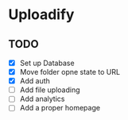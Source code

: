 # Uploadify

## TODO

- [X] Set up Database
- [X] Move folder opne state to URL
- [X] Add auth
- [ ] Add file uploading
- [ ] Add analytics
- [ ] Add a proper homepage
